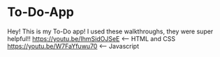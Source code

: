 # To-Do-App
Hey! This is my To-Do app! I used these walkthroughs, they were super helpful!!
https://youtu.be/IhmSidOJSeE <-- HTML and CSS
https://youtu.be/W7FaYfuwu70 <-- Javascript

